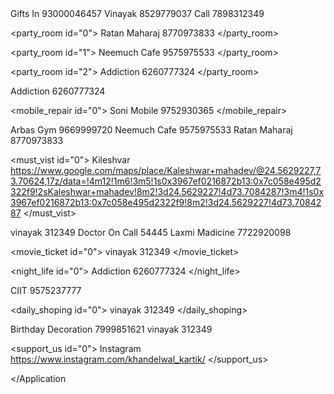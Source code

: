 <Application>
	 
<gift id="0">
<name>Gifts In</name>
<no>93000046457</no>
</gift>
  
<gift id="1">
 <name>Vinayak</name>
  <no>8529779037</no>
  </gift>

<gift id="2">
<name>Call </name>
<no>7898312349</no>
 </gift>

<party_room id="0">
<name>Ratan Maharaj</name>
<no>8770973833</no>
</party_room>

<party_room id="1">
<name>Neemuch Cafe</name>
<no>9575975533</no>
</party_room>

<party_room id="2">
<name>Addiction</name>
<no>6260777324</no>
</party_room>

<gaming id="0">
<name>Addiction</name>
<no>6260777324</no>
</gaming>

<mobile_repair id="0">
<name>Soni Mobile</name>
<no>9752930365</no>
</mobile_repair>

 <gym id="0">
<name>Arbas Gym</name>
 <no>9669999720</no>
</gym>


<food id="0">
<name>Neemuch Cafe</name>
<no>9575975533</no>
</food>

 <food id="1">
<name>Ratan Maharaj</name>
<no>8770973833</no>
</food>

  <must_vist id="0">
<name>Kileshvar</name>
<no>https://www.google.com/maps/place/Kaleshwar+mahadev/@24.5629227,73.70624,17z/data=!4m12!1m6!3m5!1s0x3967ef0216872b13:0x7c058e495d2322f9!2sKaleshwar+mahadev!8m2!3d24.5629227!4d73.7084287!3m4!1s0x3967ef0216872b13:0x7c058e495d2322f9!8m2!3d24.5629227!4d73.7084287</no>
</must_vist>


<hotel id="0">
<name>vinayak</name>
<no>312349</no>
</hotel>

<medicine id="0">
<name>Doctor On Call</name>
 <no>54445</no>
</medicine>

<medicine id="1">
<name>Laxmi Madicine</name>
 <no>7722920098</no>
</medicine>

 <movie_ticket id="0">
<name>vinayak</name>
<no>312349</no>
 </movie_ticket>


<night_life id="0">
<name>Addiction</name>
<no>6260777324</no>
</night_life>
  
 <education id="0">
 <name>CIIT</name>
<no>9575237777</no>
 </education>

<daily_shoping id="0">
<name>vinayak</name>
<no>312349</no>
</daily_shoping>

<decoration id="0">
<name>Birthday Decoration</name>
<no>7999851621</no>
</decoration>
  

 <sports id="0">
<name>vinayak</name>
<no>312349</no>
</sports>
  
<support_us id="0">
<name>Instagram</name>
<no>https://www.instagram.com/khandelwal_kartik/</no>
</support_us>


</Application
